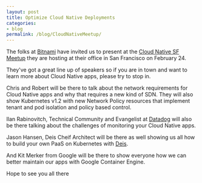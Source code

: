 ```yaml
---
layout: post
title: Optimize Cloud Native Deployments
categories:
- blog
permalink: /blog/CloudNativeMeetup/
---
```


The folks at [Bitnami](http://www.bitnami.com) have invited us to present at the [Cloud Native SF Meetup](http://www.meetup.com/Cloud-Native-Apps-SF/events/228647337/) they are hosting at their office in San Francisco on February 24.

They've got a great line up of speakers so if you are in town and want to learn more about Cloud Native apps, please try to stop in.

Chris and Robert will be there to talk about the network requirements for Cloud Native apps and why that requires a new kind of SDN. They will also show Kubernetes v1.2 with new Network Policy resources that implement tenant and pod isolation and policy based control.

Ilan Rabinovitch, Technical Community and Evangelist at [Datadog](https://www.datadoghq.com/) will also be there talking about the challenges of monitoring your Cloud Native apps.

Jason Hansen, Deis Cheif Architect will be there as well showing us all how to build your own PaaS on Kubernetes with [Deis](http://deis.io/). 

And Kit Merker from Google will be there to show everyone how we can better maintain our apps with Google Container Engine.

Hope to see you all there


